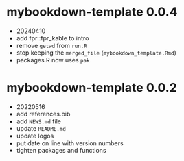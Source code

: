 # mybookdown-template 0.0.4

  * 20240410
  * add fpr::fpr_kable to intro
  * remove `getwd` from `run.R`
  * stop keeping the `merged_file` (`mybookdown_template.Rmd`)
  * packages.R now uses `pak`


# mybookdown-template 0.0.2

  * 20220516
  * add references.bib
  * add `NEWS.md` file
  * update `README.md`
  * update logos
  * put date on line with version numbers
  * tighten packages and functions
